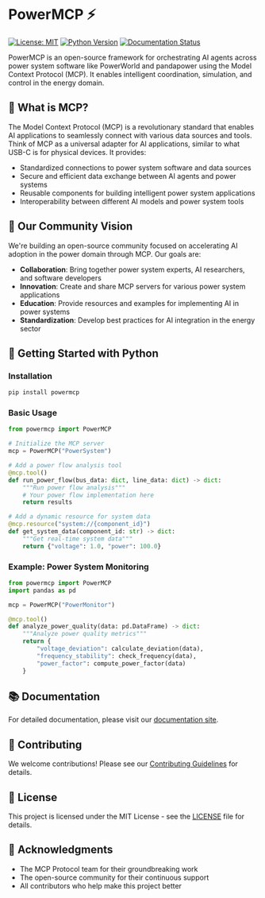 # PowerMCP ⚡

[![License: MIT](https://img.shields.io/badge/License-MIT-yellow.svg)](https://opensource.org/licenses/MIT)
[![Python Version](https://img.shields.io/badge/python-3.8%2B-blue.svg)](https://www.python.org/downloads/)
[![Documentation Status](https://readthedocs.org/projects/powermcp/badge/?version=latest)](https://powermcp.readthedocs.io/en/latest/?badge=latest)

PowerMCP is an open-source framework for orchestrating AI agents across power system software like PowerWorld and pandapower using the Model Context Protocol (MCP). It enables intelligent coordination, simulation, and control in the energy domain.

## 🌟 What is MCP?

The Model Context Protocol (MCP) is a revolutionary standard that enables AI applications to seamlessly connect with various data sources and tools. Think of MCP as a universal adapter for AI applications, similar to what USB-C is for physical devices. It provides:

- Standardized connections to power system software and data sources
- Secure and efficient data exchange between AI agents and power systems
- Reusable components for building intelligent power system applications
- Interoperability between different AI models and power system tools

## 🤝 Our Community Vision

We're building an open-source community focused on accelerating AI adoption in the power domain through MCP. Our goals are:

- **Collaboration**: Bring together power system experts, AI researchers, and software developers
- **Innovation**: Create and share MCP servers for various power system applications
- **Education**: Provide resources and examples for implementing AI in power systems
- **Standardization**: Develop best practices for AI integration in the energy sector

## 🚀 Getting Started with Python

### Installation

```bash
pip install powermcp
```

### Basic Usage

```python
from powermcp import PowerMCP

# Initialize the MCP server
mcp = PowerMCP("PowerSystem")

# Add a power flow analysis tool
@mcp.tool()
def run_power_flow(bus_data: dict, line_data: dict) -> dict:
    """Run power flow analysis"""
    # Your power flow implementation here
    return results

# Add a dynamic resource for system data
@mcp.resource("system://{component_id}")
def get_system_data(component_id: str) -> dict:
    """Get real-time system data"""
    return {"voltage": 1.0, "power": 100.0}
```

### Example: Power System Monitoring

```python
from powermcp import PowerMCP
import pandas as pd

mcp = PowerMCP("PowerMonitor")

@mcp.tool()
def analyze_power_quality(data: pd.DataFrame) -> dict:
    """Analyze power quality metrics"""
    return {
        "voltage_deviation": calculate_deviation(data),
        "frequency_stability": check_frequency(data),
        "power_factor": compute_power_factor(data)
    }
```

## 📚 Documentation

For detailed documentation, please visit our [documentation site](https://powermcp.readthedocs.io/).

## 🤝 Contributing

We welcome contributions! Please see our [Contributing Guidelines](CONTRIBUTING.md) for details.

## 📄 License

This project is licensed under the MIT License - see the [LICENSE](LICENSE) file for details.

## 🙏 Acknowledgments

- The MCP Protocol team for their groundbreaking work
- The open-source community for their continuous support
- All contributors who help make this project better
